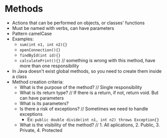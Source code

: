 # Methods
- Actions that can be performed on objects, or classes' functions
- Must be named with verbs, can have parameters
- Pattern camelCase
- Examples:
  - `sum(int n1, int n2){}`
  - `openConnection(){}`
  - `findById(int id){}`
  - `calculatePrint(){}` // something is wrong with this method, have more than one responsibility
- In Java doesn't exist global methods, so you need to create them inside a class
- Method creation criteria: 
  - What is the purpose of the method? // Single responsibility
  - What is its return type? // If there is a return, if not, return void. But can have parameters
  - What is its parameters?
  - Is there a risk of exceptions? // Sometimes we need to handle exceptions
    - Ex: `public double divide(int n1, int n2) throws Exception{}`
  - What is the visibility of the method? // 1. All aplications, 2. Public, 3. Private, 4. Protected
